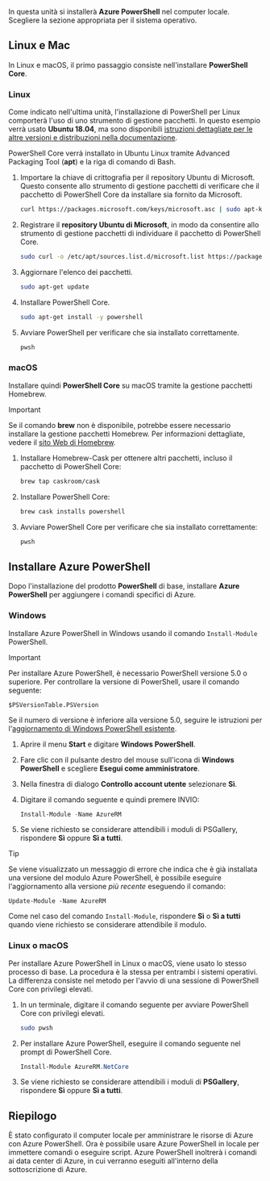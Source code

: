 In questa unità si installerà **Azure PowerShell** nel computer locale. Scegliere la sezione appropriata per il sistema operativo.

## <a name="linux-and-mac"></a>Linux e Mac
In Linux e macOS, il primo passaggio consiste nell'installare **PowerShell Core**.

### <a name="linux"></a>Linux
Come indicato nell'ultima unità, l'installazione di PowerShell per Linux comporterà l'uso di uno strumento di gestione pacchetti. In questo esempio verrà usato **Ubuntu 18.04**, ma sono disponibili [istruzioni dettagliate per le altre versioni e distribuzioni nella documentazione](https://docs.microsoft.com/powershell/scripting/setup/installing-powershell-core-on-linux).

PowerShell Core verrà installato in Ubuntu Linux tramite Advanced Packaging Tool (**apt**) e la riga di comando di Bash. 

1. Importare la chiave di crittografia per il repository Ubuntu di Microsoft. Questo consente allo strumento di gestione pacchetti di verificare che il pacchetto di PowerShell Core da installare sia fornito da Microsoft.

    ```bash
    curl https://packages.microsoft.com/keys/microsoft.asc | sudo apt-key add -
    ```

1. Registrare il **repository Ubuntu di Microsoft**, in modo da consentire allo strumento di gestione pacchetti di individuare il pacchetto di PowerShell Core.

    ```bash
    sudo curl -o /etc/apt/sources.list.d/microsoft.list https://packages.microsoft.com/config/ubuntu/18.04/prod.list
    ```

1. Aggiornare l'elenco dei pacchetti.

    ```bash
    sudo apt-get update
    ```

1. Installare PowerShell Core.

    ```bash
    sudo apt-get install -y powershell
    ```

1. Avviare PowerShell per verificare che sia installato correttamente.

    ```bash
    pwsh
    ```

### <a name="macos"></a>macOS
Installare quindi **PowerShell Core** su macOS tramite la gestione pacchetti Homebrew.

> [!IMPORTANT]
> Se il comando **brew** non è disponibile, potrebbe essere necessario installare la gestione pacchetti Homebrew. Per informazioni dettagliate, vedere il [sito Web di Homebrew](https://brew.sh/).

1. Installare Homebrew-Cask per ottenere altri pacchetti, incluso il pacchetto di PowerShell Core:

    ```bash
    brew tap caskroom/cask
    ```

1. Installare PowerShell Core:

    ```bash
    brew cask installs powershell
    ```

1. Avviare PowerShell Core per verificare che sia installato correttamente:

    ```bash
    pwsh
    ```

## <a name="install-azure-powershell"></a>Installare Azure PowerShell
Dopo l'installazione del prodotto **PowerShell** di base, installare **Azure PowerShell** per aggiungere i comandi specifici di Azure.

### <a name="windows"></a>Windows
Installare Azure PowerShell in Windows usando il comando `Install-Module` PowerShell.

> [!IMPORTANT]
> Per installare Azure PowerShell, è necessario PowerShell versione 5.0 o superiore. Per controllare la versione di PowerShell, usare il comando seguente: 
>
> `$PSVersionTable.PSVersion` 
>
>Se il numero di versione è inferiore alla versione 5.0, seguire le istruzioni per l'[aggiornamento di Windows PowerShell esistente](https://docs.microsoft.com/powershell/scripting/setup/installing-windows-powershell?view=powershell-6#upgrading-existing-windows-powershell).

1. Aprire il menu **Start** e digitare **Windows PowerShell**.

1. Fare clic con il pulsante destro del mouse sull'icona di **Windows PowerShell** e scegliere **Esegui come amministratore**.

1. Nella finestra di dialogo **Controllo account utente** selezionare **Sì**.

1. Digitare il comando seguente e quindi premere INVIO:

    ```powershell
    Install-Module -Name AzureRM
    ```

1. Se viene richiesto se considerare attendibili i moduli di PSGallery, rispondere **Sì** oppure **Sì a tutti**.

> [!TIP]
> Se viene visualizzato un messaggio di errore che indica che è già installata una versione del modulo Azure PowerShell, è possibile eseguire l'aggiornamento alla versione _più recente_ eseguendo il comando:
> 
> `Update-Module -Name AzureRM`
> 
> Come nel caso del comando `Install-Module`, rispondere **Sì** o **Sì a tutti** quando viene richiesto se considerare attendibile il modulo.

### <a name="linux-or-macos"></a>Linux o macOS
Per installare Azure PowerShell in Linux o macOS, viene usato lo stesso processo di base. La procedura è la stessa per entrambi i sistemi operativi. La differenza consiste nel metodo per l'avvio di una sessione di PowerShell Core con privilegi elevati.

1. In un terminale, digitare il comando seguente per avviare PowerShell Core con privilegi elevati.

    ```bash
    sudo pwsh
    ```

1. Per installare Azure PowerShell, eseguire il comando seguente nel prompt di PowerShell Core.

    ```powershell
    Install-Module AzureRM.NetCore
    ```

1. Se viene richiesto se considerare attendibili i moduli di **PSGallery**, rispondere **Sì** oppure **Sì a tutti**.

## <a name="summary"></a>Riepilogo
È stato configurato il computer locale per amministrare le risorse di Azure con Azure PowerShell. Ora è possibile usare Azure PowerShell in locale per immettere comandi o eseguire script. Azure PowerShell inoltrerà i comandi ai data center di Azure, in cui verranno eseguiti all'interno della sottoscrizione di Azure.